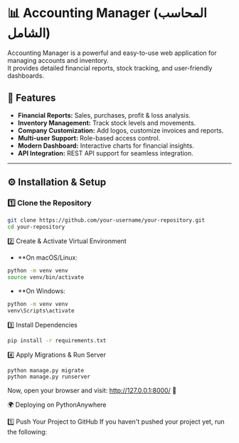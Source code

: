 # 📊 Accounting Manager (المحاسب الشامل)

Accounting Manager is a powerful and easy-to-use web application for managing accounts and inventory.  
It provides detailed financial reports, stock tracking, and user-friendly dashboards.  

## 🚀 Features
- **Financial Reports:** Sales, purchases, profit & loss analysis.
- **Inventory Management:** Track stock levels and movements.
- **Company Customization:** Add logos, customize invoices and reports.
- **Multi-user Support:** Role-based access control.
- **Modern Dashboard:** Interactive charts for financial insights.
- **API Integration:** REST API support for seamless integration.

---

## ⚙️ Installation & Setup

### 1️⃣ Clone the Repository

```bash
git clone https://github.com/your-username/your-repository.git
cd your-repository
```
2️⃣ Create & Activate Virtual Environment

- **On macOS/Linux:
```bash
python -m venv venv
source venv/bin/activate
```
- **On Windows:
```bash
python -m venv venv
venv\Scripts\activate
```
3️⃣ Install Dependencies

```bash
pip install -r requirements.txt
```
4️⃣ Apply Migrations & Run Server

```bash
python manage.py migrate
python manage.py runserver
```
Now, open your browser and visit: http://127.0.0.1:8000/ 🎉

🌍 Deploying on PythonAnywhere

1️⃣ Push Your Project to GitHub
If you haven't pushed your project yet, run the following:






